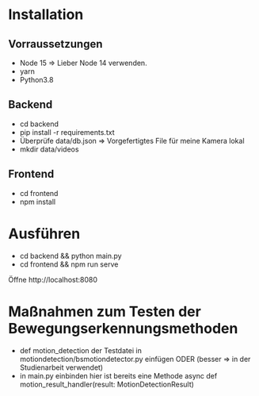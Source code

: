 # Installation

## Vorraussetzungen
- Node 15 => Lieber Node 14 verwenden.
- yarn
- Python3.8

## Backend
- cd backend
- pip install -r requirements.txt
- Überprüfe data/db.json => Vorgefertigtes File für meine Kamera lokal
- mkdir data/videos

## Frontend
- cd frontend
- npm install

# Ausführen
- cd backend && python main.py
- cd frontend && npm run serve

Öffne http://localhost:8080

# Maßnahmen zum Testen der Bewegungserkennungsmethoden
- def motion_detection der Testdatei in motiondetection/bsmotiondetector.py einfügen
ODER (besser => in der Studienarbeit verwendet)
- in main.py einbinden hier ist bereits eine Methode async def motion_result_handler(result: MotionDetectionResult)
